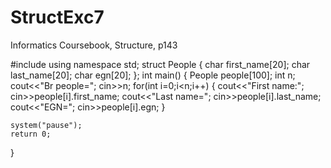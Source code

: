 # StructExc7
Informatics Coursebook, Structure, p143

#include<iostream>
using namespace std;
struct People
{
  char first_name[20];
  char last_name[20];
  char egn[20];
};
int main()
{
	People people[100];
	int n;
	cout<<"Br people=";
	cin>>n;
	for(int i=0;i<n;i++)
	{
		cout<<"First name:";
		cin>>people[i].first_name;
		cout<<"Last name=";
		cin>>people[i].last_name;
		cout<<"EGN=";
		cin>>people[i].egn;
	}
	
    
	system("pause");
	return 0;
}
